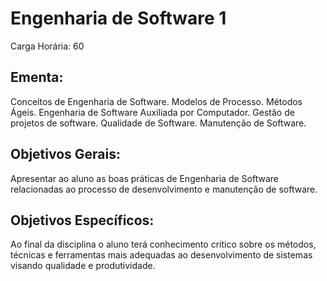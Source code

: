# Engenharia de Software 1

Carga Horária: 60

## Ementa:

Conceitos de Engenharia de Software. Modelos de Processo. Métodos Ágeis. Engenharia de Software Auxiliada por Computador. Gestão de projetos de software. Qualidade de Software. Manutenção de Software.

## Objetivos Gerais:

Apresentar ao aluno as boas práticas de Engenharia de Software relacionadas ao processo de desenvolvimento e manutenção de software.

## Objetivos Específicos:

Ao final da disciplina o aluno terá conhecimento crítico sobre os métodos, técnicas e ferramentas mais adequadas ao desenvolvimento de sistemas visando qualidade e produtividade.